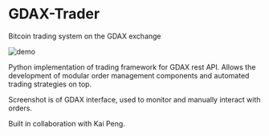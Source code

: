 # GDAX-Trader
Bitcoin trading system on the GDAX exchange

![demo](http://justinpenguin.github.io/images/bitcoin.gif "GDAX-Trader Demo")

Python implementation of trading framework for GDAX rest API. Allows the development of modular order management components and automated trading strategies on top.

Screenshot is of GDAX interface, used to monitor and manually interact with orders.

Built in collaboration with Kai Peng.
